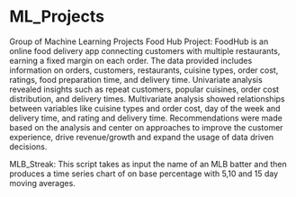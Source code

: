 # ML_Projects
Group of Machine Learning Projects
Food Hub Project:
    FoodHub is an online food delivery app connecting customers with multiple restaurants, earning a fixed margin on each order.
    The data provided includes information on orders, customers, restaurants, cuisine types, order cost, ratings, food preparation time, and delivery time.
    Univariate analysis revealed insights such as repeat customers, popular cuisines, order cost distribution, and delivery times.
    Multivariate analysis showed relationships between variables like cuisine types and order cost, day of the week and delivery time, and rating and delivery time.
    Recommendations were made based on the analysis and center on approaches to improve the customer experience, drive revenue/growth and expand the usage of data driven decisions.  

MLB_Streak:
    This script takes as input the name of an MLB batter and then produces a time series chart of on base percentage with 5,10 and 15 day moving averages.
